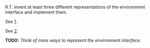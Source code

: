 R.T. invent at least three different representations of the environment
interface and implement them.

See [1](elm/src/Env/Fun.elm).

See [2](elm/src/Env/Data.elm).

**TODO:** *Think of more ways to represent the environment interface.*
